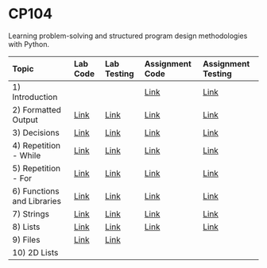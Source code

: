 # CP104
Learning problem-solving and structured program design methodologies with Python.

| Topic | Lab Code | Lab Testing | Assignment Code | Assignment Testing |
| :------------- |:-------------|:-------------|:-----|:-----|
| 1) Introduction |  |  | [Link](https://github.com/f43154/CP104/blob/master/Assignment01.py) |[Link](https://github.com/f43154/CP104/blob/master/Assignment01_Output) 
| 2) Formatted Output | [Link](https://github.com/f43154/CP104/blob/master/Lab02_FormattedOutput.py) | [Link](https://github.com/f43154/CP104/blob/master/Lab02_FormattedOutput_Testing) | [Link](https://github.com/f43154/CP104/blob/master/Assignment02.py) | [Link](https://github.com/f43154/CP104/blob/master/Assignment02_Output)
| 3) Decisions | [Link](https://github.com/f43154/CP104/blob/master/Lab03_Decisions.py) | [Link](https://github.com/f43154/CP104/blob/master/Lab03_Decisions_Testing) | [Link](https://github.com/f43154/CP104/blob/master/Assignment03.py) | [Link](https://github.com/f43154/CP104/blob/master/Assignment03_Output) |
| 4) Repetition - While | [Link](https://github.com/f43154/CP104/blob/master/Lab04_RepetitionWhile.py) | [Link](https://github.com/f43154/CP104/blob/master/Lab04_RepetitionWhile_Testing) | [Link](https://github.com/f43154/CP104/blob/master/Assignment04.py) | [Link](https://github.com/f43154/CP104/blob/master/Assignment04_Output) |
| 5) Repetition - For | [Link](https://github.com/f43154/CP104/blob/master/Lab05_RepetitionFor.py) | [Link](https://github.com/f43154/CP104/blob/master/Lab05_RepetitionFor_Testing) | [Link](https://github.com/f43154/CP104/blob/master/Assignment05.py) | [Link](https://github.com/f43154/CP104/blob/master/Assignment05_Output) |
| 6) Functions and Libraries | [Link](https://github.com/f43154/CP104/blob/master/Lab06_Functions.py) | [Link](https://github.com/f43154/CP104/blob/master/Lab06_Functions_Testing) | [Link](https://github.com/f43154/CP104/blob/master/Assignment06.py) | [Link](https://github.com/f43154/CP104/blob/master/Assignment06_Output) |
| 7) Strings | [Link](https://github.com/f43154/CP104/blob/master/Lab07_Strings.py) | [Link](https://github.com/f43154/CP104/blob/master/Lab07_Strings_Testing) | [Link](https://github.com/f43154/CP104/blob/master/Assignment07.py) | [Link](https://github.com/f43154/CP104/blob/master/Assignment07_Output) |
| 8) Lists | [Link](https://github.com/f43154/CP104/blob/master/Lab08_Lists.py) | [Link](https://github.com/f43154/CP104/blob/master/Lab08_Lists_Testing) | [Link](https://github.com/f43154/CP104/blob/master/Assignment08.py) | [Link](https://github.com/f43154/CP104/blob/master/Assignment08_Testing) |
| 9) Files | [Link](https://github.com/f43154/CP104/blob/master/Lab09_Files.py) | [Link](https://github.com/f43154/CP104/blob/master/Lab09_Files_Testing.py) |  |  |
| 10) 2D Lists |  |  |  |  |
